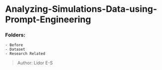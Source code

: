# Analyzing-Simulations-Data-using-Prompt-Engineering

### Folders:
    - Before
    - Dataset
    - Research Related





> Author: Lidor E-S